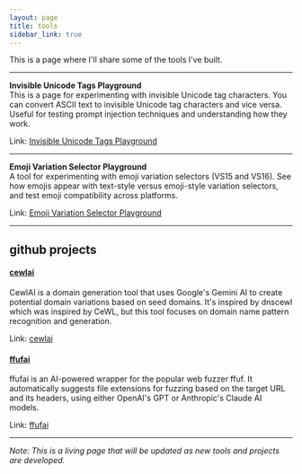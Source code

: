 ```yaml
---
layout: page
title: tools
sidebar_link: true
---
```


This is a page where I'll share some of the tools I've built.

---

**Invisible Unicode Tags Playground**  
This is a page for experimenting with invisible Unicode tag characters. You can convert ASCII text to invisible Unicode tag characters and vice versa. Useful for testing prompt injection techniques and understanding how they work.  
  
Link: [Invisible Unicode Tags Playground](/invisible_prompt_injection)

---

**Emoji Variation Selector Playground**  
A tool for experimenting with emoji variation selectors (VS15 and VS16). See how emojis appear with text-style versus emoji-style variation selectors, and test emoji compatibility across platforms.  
  
Link: [Emoji Variation Selector Playground](/emoji_variation)

---

## github projects

#### [cewlai](https://github.com/jthack/cewlai)
CewlAI is a domain generation tool that uses Google's Gemini AI to create potential domain variations based on seed domains. It's inspired by dnscewl which was inspired by CeWL, but this tool focuses on domain name pattern recognition and generation.

Link: [cewlai](https://github.com/jthack/cewlai)

#### [ffufai](https://github.com/jthack/ffufai)
ffufai is an AI-powered wrapper for the popular web fuzzer ffuf. It automatically suggests file extensions for fuzzing based on the target URL and its headers, using either OpenAI's GPT or Anthropic's Claude AI models.

Link: [ffufai](https://github.com/jthack/ffufai)

---

*Note: This is a living page that will be updated as new tools and projects are developed.* 